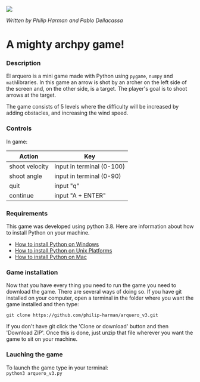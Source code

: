 ![](https://i.ibb.co/KswC90B/arcade-font-writer.png)

*Written by Philip Harman and Pablo Dellacassa*

# A mighty archpy game!

### Description

El arquero is a mini game made with Python using `pygame`, `numpy` and `math`libraries. In this game an arrow is shot by an archer on the left side of the screen and, on the other side, is a target. The player's goal is to shoot arrows at the target.

The game consists of 5 levels where the difficulty will be increased by adding obstacles, and increasing the wind speed.

### Controls

In game:

| Action | Key |
|--|--|
|  shoot velocity| input in terminal (0-100)|
|  shoot angle| input in terminal (0-90)|
| quit|  input "q"|
| continue | input "A + ENTER"|

### Requirements

This game was developed using python 3.8. Here are information about how to install Python on your machine.
-   [How to install Python on Windows](https://docs.python.org/3/using/windows.html)
-   [How to install Python on Unix Platforms](https://docs.python.org/3/using/unix.html#getting-and-installing-the-latest-version-of-python)
-   [How to install Python on Mac](https://docs.python.org/3/using/mac.html#getting-and-installing-macpython)

### Game installation

Now that you have every thing you need to run the game you need to download the game. There are several ways of doing so. If you have git installed on your computer, open a terminal in the folder where you want the game installed and then type:

    git clone https://github.com/philip-harman/arquero_v3.git

 If you don't have git click the 'Clone or download' button and then 'Download ZIP'. Once this is done, just unzip that file wherever you want the game to sit on your machine.

### Lauching the game

To launch the game type in your terminal:  
`python3 arquero_v3.py`
